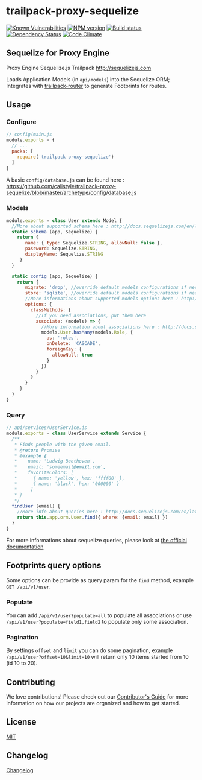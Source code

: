 # trailpack-proxy-sequelize

[![Known Vulnerabilities][snyk-image]][snyk-url]
[![NPM version][npm-image]][npm-url]
[![Build status][ci-image]][ci-url]
[![Dependency Status][daviddm-image]][daviddm-url]
[![Code Climate][codeclimate-image]][codeclimate-url]

## Sequelize for Proxy Engine
Proxy Engine Sequelize.js Trailpack http://sequelizejs.com

Loads Application Models (in `api/models`) into the Sequelize ORM; Integrates with [trailpack-router](https://github.com/trailsjs/trailpack-router) to
generate Footprints for routes.

## Usage

### Configure

```js
// config/main.js
module.exports = {
  // ...
  packs: [
    require('trailpack-proxy-sequelize')
  ]
}
```

A basic `config/database.js` can be found here : https://github.com/calistyle/trailpack-proxy-sequelize/blob/master/archetype/config/database.js

### Models

```js
module.exports = class User extends Model {
  //More about supported schema here : http://docs.sequelizejs.com/en/latest/docs/models-definition/
  static schema (app, Sequelize) {
    return {
       name: { type: Sequelize.STRING, allowNull: false },
       password: Sequelize.STRING,
       displayName: Sequelize.STRING
     }
  }

  static config (app, Sequelize) {
    return {
       migrate: 'drop', //override default models configurations if needed
       store: 'sqlite', //override default models configurations if needed
       //More informations about supported models options here : http://docs.sequelizejs.com/en/latest/docs/models-definition/#configuration
       options: {
         classMethods: {
           //If you need associations, put them here
           associate: (models) => {
             //More information about associations here : http://docs.sequelizejs.com/en/latest/docs/associations/
             models.User.hasMany(models.Role, {
               as: 'roles',
               onDelete: 'CASCADE',
               foreignKey: {
                 allowNull: true
               }
             })
           }
         }
       }
     }
  }
}
```

### Query

```js
// api/services/UserService.js
module.exports = class UserService extends Service {
  /**
   * Finds people with the given email.
   * @return Promise
   * @example {
   *    name: 'Ludwig Beethoven',
   *    email: 'someemail@email.com',
   *    favoriteColors: [
   *      { name: 'yellow', hex: 'ffff00' },
   *      { name: 'black', hex: '000000' }
   *     ]
   * }
   */
  findUser (email) {
    //More info about queries here : http://docs.sequelizejs.com/en/latest/docs/models-usage/
    return this.app.orm.User.find({ where: {email: email} })
  }
}
```
For more informations about sequelize queries, please look at [the official documentation](http://docs.sequelizejs.com/en/latest/docs/querying/)

## Footprints query options
Some options can be provide as query param for the `find` method, example `GET /api/v1/user`.

### Populate 
You can add `/api/v1/user?populate=all` to populate all associations or use `/api/v1/user?populate=field1,field2` to populate only some association.

### Pagination
By settings `offset` and `limit` you can do some pagination, example `/api/v1/user?offset=10&limit=10` will return only 10 items started from 10 (id 10 to 20). 

## Contributing
We love contributions! Please check out our [Contributor's Guide](https://github.com/trailsjs/trails/blob/master/CONTRIBUTING.md) for more
information on how our projects are organized and how to get started.


## License
[MIT](https://github.com/calistyle/trailpack-proxy-sequelize/blob/master/LICENSE)

## Changelog
[Changelog](https://github.com/calistyle/trailpack-proxy-sequelize/blob/master/CHANGELOG.md)

[snyk-image]: https://snyk.io/test/github/calistyle/trailpack-proxy-sequelize/badge.svg
[snyk-url]: https://snyk.io/test/github/calistyle/trailpack-proxy-sequelize
[npm-image]: https://img.shields.io/npm/v/trailpack-proxy-sequelize.svg?style=flat-square
[npm-url]: https://npmjs.org/package/trailpack-proxy-sequelize
[ci-image]: https://img.shields.io/travis/calistyle/trailpack-proxy-sequelize/master.svg?style=flat-square
[ci-url]: https://travis-ci.org/calistyle/trailpack-proxy-sequelize
[daviddm-image]: http://img.shields.io/david/calistyle/trailpack-proxy-sequelize.svg?style=flat-square
[daviddm-url]: https://david-dm.org/calistyle/trailpack-proxy-sequelize
[codeclimate-image]: https://img.shields.io/codeclimate/github/calistyle/trailpack-proxy-sequelize.svg?style=flat-square
[codeclimate-url]: https://codeclimate.com/github/calistyle/trailpack-proxy-sequelize
[gitter-image]: http://img.shields.io/badge/+%20GITTER-JOIN%20CHAT%20%E2%86%92-1DCE73.svg?style=flat-square
[gitter-url]: https://gitter.im/trailsjs/trails
